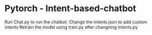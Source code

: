 # Pytorch - Intent-based-chatbot

Run Chat.py to run the chatbot.
Change the intents.json to add custom intents
Retrain the model using train.py after changning intents.py
